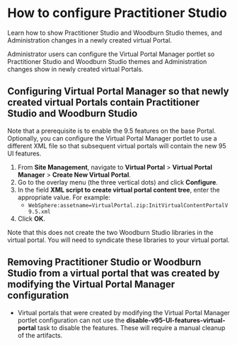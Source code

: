 # How to configure Practitioner Studio

Learn how to show Practitioner Studio and Woodburn Studio themes, and Administration changes in a newly created virtual Portal.

Administrator users can configure the Virtual Portal Manager portlet so Practitioner Studio and Woodburn Studio themes and Administration changes show in newly created virtual Portals.

## Configuring Virtual Portal Manager so that newly created virtual Portals contain Practitioner Studio and Woodburn Studio

Note that a prerequisite is to enable the 9.5 features on the base Portal. Optionally, you can configure the Virtual Portal Manager portlet to use a different XML file so that subsequent virtual portals will contain the new 95 UI features.

1.  From **Site Management**, navigate to **Virtual Portal** \> **Virtual Portal Manager** \> **Create New Virtual Portal**.
2.  Go to the overlay menu \(the three vertical dots\) and click **Configure**.
3.  In the field **XML script to create virtual portal content tree**, enter the appropriate value. For example:
    -   `WebSphere:assetname=VirtualPortal.zip:InitVirtualContentPortalV9.5.xml`
4.  Click **OK**.

Note that this does not create the two Woodburn Studio libraries in the virtual portal. You will need to syndicate these libraries to your virtual portal.

## Removing Practitioner Studio or Woodburn Studio from a virtual portal that was created by modifying the Virtual Portal Manager configuration

-   Virtual portals that were created by modifying the Virtual Portal Manager portlet configuration can not use the **disable-v95-UI-features-virtual-portal** task to disable the features. These will require a manual cleanup of the artifacts.



